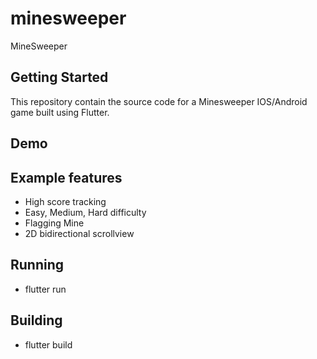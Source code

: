 # minesweeper

MineSweeper

## Getting Started
This repository contain the source code for a Minesweeper IOS/Android game built using Flutter.

## Demo


## Example features
- High score tracking
- Easy, Medium, Hard difficulty
- Flagging Mine
- 2D bidirectional scrollview

## Running
- flutter run

## Building
- flutter build
